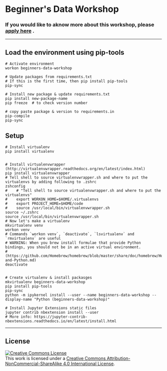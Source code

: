 # Beginner's Data Workshop

### If you would like to aknow more about this workshop, please [apply here](https://forms.gle/t5F6iXLsqeNszt3aA) .

---

## Load the environment using pip-tools
```
# Activate environment
workon beginners-data-workshop

# Update packages from requirements.txt
# If this is the first time, then pip install pip-tools
pip-sync
 
# Install new package & update requirements.txt
pip install new-package-name
pip freeze  # to check version number

# copy paste package & version to requirements.in
pip-compile
pip-sync
```

## Setup
```
# Install virtualenv
pip install virtualenv


# Install virtualenvwrapper (http://virtualenvwrapper.readthedocs.org/en/latest/index.html)
pip install virtualenvwrapper
# Tell shell to source virtualenvwrapper.sh and where to put the virtualenvs by adding following to .zshrc
zshconfig
#    # "Tell shell to source virtualenvwrapper.sh and where to put the virtualenvs"
#    export WORKON_HOME=$HOME/.virtualenvs
#    export PROJECT_HOME=$HOME/code
#    source /usr/local/bin/virtualenvwrapper.sh
source ~/.zshrc
source /usr/local/bin/virtualenvwrapper.sh
# Now let's make a virtualenv
mkvirtualenv venv
workon venv
# Commands `workon venv`, `deactivate`, `lsvirtualenv` and `rmvirtualenv` are useful
# WARNING: When you brew install formulae that provide Python bindings, you should not be in an active virtual environment.
# (https://github.com/Homebrew/homebrew/blob/master/share/doc/homebrew/Homebrew-and-Python.md)
deactivate


# Create virtualenv & install packasges
mkvirtualenv beginners-data-workshop
pip install pip-tools
pip-sync
python -m ipykernel install --user --name beginners-data-workshop --display-name "Python (beginners-data-workshop)"

# Install Jupyter Extensions static files
jupyter contrib nbextension install --user
# More info: https://jupyter-contrib-nbextensions.readthedocs.io/en/latest/install.html
```

---

## License

<a rel="license" href="http://creativecommons.org/licenses/by-nc-sa/4.0/"><img alt="Creative Commons License" style="border-width:0" src="https://i.creativecommons.org/l/by-nc-sa/4.0/88x31.png" /></a><br />This work is licensed under a <a rel="license" href="http://creativecommons.org/licenses/by-nc-sa/4.0/">Creative Commons Attribution-NonCommercial-ShareAlike 4.0 International License</a>.
